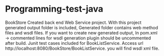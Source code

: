# Programming-test-java
BookStore
Created back end Web Service project.
With this project generated output folder is included,
Generated folder contains web method files and wsdl files.
If you want to create new generated output, 
In pom.xml -> commented lines for wsdl generation plugin should be uncommented after build.
Junit test cases included for BookListService. 
Access url http://localhost:8080/BookStore/BookListService. you will find wsdl xml file.
